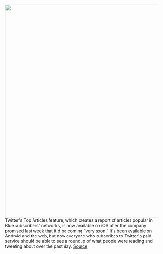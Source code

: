<img src='https://cdn.vox-cdn.com/thumbor/eHgNQj9tR4Fep3dwDJTy6GmYTzQ=/0x0:4320x4320/1200x800/filters:focal(1735x645:2425x1335)/cdn.vox-cdn.com/uploads/chorus_image/image/70145891/3_Twitter_Blue_Blue_BG_Top_Articles.0.png' width='700px' /><br/>
Twitter's Top Articles feature, which creates a report of articles popular in Blue subscribers' networks, is now available on iOS after the company promised last week that it'd be coming “very soon.” It's been available on Android and the web, but now everyone who subscribes to Twitter's paid service should be able to see a roundup of what people were reading and tweeting about over the past day.
<a href='https://www.theverge.com/2021/11/15/22783594/twitter-blue-nuzzel-top-articles-ios-arrivial-top-articles'> Source <a/>